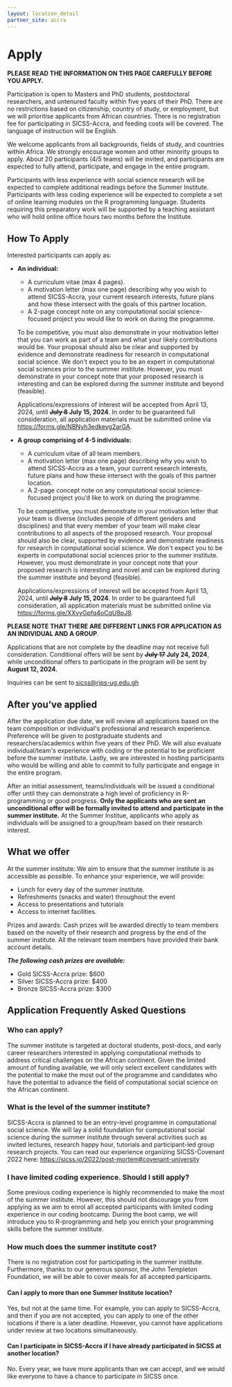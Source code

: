 ```yaml
---
layout: location_detail
partner_site: accra
---
```


# Apply

**PLEASE READ THE INFORMATION ON THIS PAGE CAREFULLY BEFORE YOU APPLY.**

Participation is open to Masters and PhD students, postdoctoral researchers, and untenured faculty within five years of their PhD. There are no restrictions based on citizenship, country of study, or employment, but we will prioritise applicants from African countries. There is no registration fee for participating in SICSS-Accra, and feeding costs will be covered. The language of instruction will be English.

We welcome applicants from all backgrounds, fields of study, and countries within Africa. We strongly encourage women and other minority groups to apply. About 20 participants (4/5 teams) will be invited, and participants are expected to fully attend, participate, and engage in the entire program.

Participants with less experience with social science research will be expected to complete additional readings before the Summer Institute. Participants with less coding experience will be expected to complete a set of online learning modules on the R programming language. Students requiring this preparatory work will be supported by a teaching assistant who will hold online office hours two months before the Institute.


## How To Apply

Interested participants can apply as:

- **An individual:**

	-	A curriculum vitae (max 4 pages).
	-	A motivation letter (max one page) describing why you wish to attend SICSS-Accra, your current research interests, future plans and how these intersect with the goals of this partner location.
	-	A 2-page concept note on any computational social science-focused project you would like to work on during the programme.
	
	
    To be competitive, you must also demonstrate in your motivation letter that you can work as part of a team and what your likely contributions would be.  Your proposal should also be clear and supported by evidence and demonstrate readiness for research in computational social science. We don't expect you to be an expert in computational social sciences prior to the summer institute. However, you must demonstrate in your concept note that your proposed research is interesting and can be explored during the summer institute and beyond (feasible). 
    
    
    Applications/expressions of interest will be accepted from April 13, 2024, until **<s>July 8</s> July 15, 2024**. In order to be guaranteed full consideration, all application materials must be submitted online via <a href= "https://forms.gle/NBNyh3edkeyg2arGA" target= "_blank">https://forms.gle/NBNyh3edkeyg2arGA</a>. 


- **A group comprising of 4-5 individuals:**

	-	A curriculum vitae of all team members.
	-	A motivation letter (max one page) describing why you wish to attend SICSS-Accra as a team, your current research interests, future plans and how these intersect with the goals of this partner location.
	-	A 2-page concept note on any computational social science-focused project you’d like to work on during the programme.

	
    To be competitive, you must demonstrate in your motivation letter that your team is diverse (includes people of different genders and disciplines) and that every member of your team will make clear contributions to all aspects of the proposed research.  Your proposal should also be clear, supported by evidence and demonstrate readiness for research in computational social science. We don't expect you to be experts in computational social sciences prior to the summer institute. However, you must demonstrate in your concept note that your proposed research is interesting and novel and can be explored during the summer institute and beyond (feasible).

    Applications/expressions of interest will be accepted from April 13, 2024, until **<s>July 8</s> July 15, 2024**. In order to be guaranteed full consideration, all application materials must be submitted online via <a href= "https://forms.gle/XXvyGpfq4oCqU8pJ8" target= "_blank">https://forms.gle/XXvyGpfq4oCqU8pJ8</a>. 

**PLEASE NOTE THAT THERE ARE DIFFERENT LINKS FOR APPLICATION AS AN INDIVIDUAL AND A GROUP**.

Applications that are not complete by the deadline may not receive full consideration. Conditional offers will be sent by **<s>July 17</s> July 24, 2024**, while unconditional offers to participate in the program will be sent by **August 12, 2024.**

Inquiries can be sent to <a href="mailto:sicss@rips-ug.edu.gh" target="_blank">sicss@rips-ug.edu.gh</a>


## After you’ve applied

After the application due date, we will review all applications based on the team composition or individual's professional and research experience. Preference will be given to postgraduate students and researchers/academics within five years of their PhD. We will also evaluate individual/team's experience with coding or the potential to be proficient before the summer institute. Lastly, we are interested in hosting participants who would be willing and able to commit to fully participate and engage in the entire program.
  
After an initial assessment, teams/individuals will be issued a conditional offer until they can demonstrate a high level of proficiency in R-programming or good progress. **Only the applicants who are sent an unconditional offer will be formally invited to attend and participate in the summer institute.** At the Summer Institue, applicants who apply as individuals will be assigned to a group/team based on their research interest.


## What we offer

At the summer institute: We aim to ensure that the summer institute is as accessible as possible. To enhance your experience, we will provide:

- Lunch for every day of the summer institute.
- Refreshments (snacks and water) throughout the event
- Access to presentations and tutorials
- Access to internet facilities.

Prizes and awards: Cash prizes will be awarded directly to team members based on the novelty of their research and progress by the end of the summer institute. All  the relevant team members have provided their bank account details.

***The following cash prizes are available:***

- Gold SICSS-Accra prize:  $600 
- Silver SICSS-Accra prize: $400
- Bronze SICSS-Accra prize: $300


## Application Frequently Asked Questions

### Who can apply?

The summer institute is targeted at doctoral students, post-docs, and early career researchers interested in applying computational methods to address critical challenges on the African continent. Given the limited amount of funding available, we will only select excellent candidates with the potential to make the most out of the programme and candidates who have the potential to advance the field of computational social science on the African continent.

### What is the level of the summer institute?

SICSS-Accra is planned to be an entry-level programme in computational social science. We will lay a solid foundation for computational social science during the summer institute through several activities such as invited lectures, research happy hour, tutorials and participant-led group research projects. You can read our experience organizing SICSS-Covenant 2022 here: <a href="https://sicss.io/2022/post-mortem#covenant-university" target="_blank">https://sicss.io/2022/post-mortem#covenant-university</a>


### I have limited coding experience. Should I still apply?

Some previous coding experience is highly recommended to make the most of the summer institute. However, this should not discourage you from applying as we aim to enrol all accepted participants with limited coding experience in our coding bootcamp. During the boot camp, we will introduce you to R-programming and help you enrich your programming skills before the summer institute.

### How much does the summer institute cost?

There is no registration cost for participating in the summer institute. Furthermore, thanks to our generous sponsor, the John Templeton Foundation, we will be able to cover meals for all accepted participants.

#### Can I apply to more than one Summer Institute location?

Yes, but not at the same time. For example, you can apply to SICSS-Accra, and then if you are not accepted, you can apply to one of the other locations if there is a later deadline. However, you cannot have applications under review at two locations simultaneously.

#### Can I participate in SICSS-Accra if I have already participated in SICSS at another location?

No. Every year, we have more applicants than we can accept, and we would like everyone to have a chance to participate in SICSS once.
